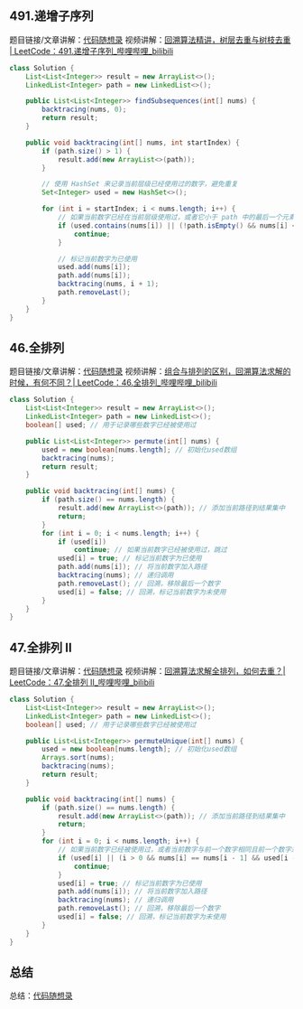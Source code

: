 ## 491.递增子序列

题目链接/文章讲解：[代码随想录](https://programmercarl.com/0491.%E9%80%92%E5%A2%9E%E5%AD%90%E5%BA%8F%E5%88%97.html)
视频讲解：[回溯算法精讲，树层去重与树枝去重 | LeetCode：491.递增子序列\_哔哩哔哩\_bilibili](https://www.bilibili.com/video/BV1EG4y1h78v)

```java
class Solution {
    List<List<Integer>> result = new ArrayList<>();
    LinkedList<Integer> path = new LinkedList<>();

    public List<List<Integer>> findSubsequences(int[] nums) {
        backtracing(nums, 0);
        return result;
    }

    public void backtracing(int[] nums, int startIndex) {
        if (path.size() > 1) {
            result.add(new ArrayList<>(path));
        }

        // 使用 HashSet 来记录当前层级已经使用过的数字，避免重复
        Set<Integer> used = new HashSet<>();

        for (int i = startIndex; i < nums.length; i++) {
            // 如果当前数字已经在当前层级使用过，或者它小于 path 中的最后一个元素，跳过
            if (used.contains(nums[i]) || (!path.isEmpty() && nums[i] < path.getLast())) {
                continue;
            }

            // 标记当前数字为已使用
            used.add(nums[i]);
            path.add(nums[i]);
            backtracing(nums, i + 1);
            path.removeLast();
        }
    }
}
```

## 46.全排列

题目链接/文章讲解：[代码随想录](https://programmercarl.com/0046.%E5%85%A8%E6%8E%92%E5%88%97.html)
视频讲解：[组合与排列的区别，回溯算法求解的时候，有何不同？| LeetCode：46.全排列\_哔哩哔哩\_bilibili](https://www.bilibili.com/video/BV19v4y1S79W)

```java
class Solution {
    List<List<Integer>> result = new ArrayList<>();
    LinkedList<Integer> path = new LinkedList<>();
    boolean[] used; // 用于记录哪些数字已经被使用过

    public List<List<Integer>> permute(int[] nums) {
        used = new boolean[nums.length]; // 初始化used数组
        backtracing(nums);
        return result;
    }

    public void backtracing(int[] nums) {
        if (path.size() == nums.length) {
            result.add(new ArrayList<>(path)); // 添加当前路径到结果集中
            return;
        }
        for (int i = 0; i < nums.length; i++) {
            if (used[i])
                continue; // 如果当前数字已经被使用过，跳过
            used[i] = true; // 标记当前数字为已使用
            path.add(nums[i]); // 将当前数字加入路径
            backtracing(nums); // 递归调用
            path.removeLast(); // 回溯，移除最后一个数字
            used[i] = false; // 回溯，标记当前数字为未使用
        }
    }
}
```

## 47.全排列 II

题目链接/文章讲解：[代码随想录](https://programmercarl.com/0047.%E5%85%A8%E6%8E%92%E5%88%97II.html)
视频讲解：[回溯算法求解全排列，如何去重？| LeetCode：47.全排列 II\_哔哩哔哩\_bilibili](https://www.bilibili.com/video/BV1R84y1i7Tm)

```java
class Solution {
    List<List<Integer>> result = new ArrayList<>();
    LinkedList<Integer> path = new LinkedList<>();
    boolean[] used; // 用于记录哪些数字已经被使用过

    public List<List<Integer>> permuteUnique(int[] nums) {
        used = new boolean[nums.length]; // 初始化used数组
        Arrays.sort(nums);
        backtracing(nums);
        return result;
    }

    public void backtracing(int[] nums) {
        if (path.size() == nums.length) {
            result.add(new ArrayList<>(path)); // 添加当前路径到结果集中
            return;
        }
        for (int i = 0; i < nums.length; i++) {
            // 如果当前数字已经被使用过，或者当前数字与前一个数字相同且前一个数字未被使用过，跳过
            if (used[i] || (i > 0 && nums[i] == nums[i - 1] && used[i - 1] == false)) {
                continue;
            }
            used[i] = true; // 标记当前数字为已使用
            path.add(nums[i]); // 将当前数字加入路径
            backtracing(nums); // 递归调用
            path.removeLast(); // 回溯，移除最后一个数字
            used[i] = false; // 回溯，标记当前数字为未使用
        }
    }
}
```

## 总结

总结：[代码随想录](https://programmercarl.com/%E5%9B%9E%E6%BA%AF%E6%80%BB%E7%BB%93.html)
